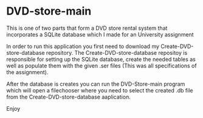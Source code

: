 # DVD-store-main

This is one of two parts that form a DVD store rental system that incorporates a SQLite database which I made for an University assignment

In order to run this application you first need to download my Create-DVD-store-database repository. 
The Create-DVD-store-database repositoy is responsible for setting up the SQLite database, create the needed tables
as well as populate them with the given .ser files (This was all specifications of the assignment). 

After the database is creates you can run the DVD-Store-main program which will open a filechooser where you need to select 
the created .db file from the Create-DVD-store-database aaplication.

Enjoy
